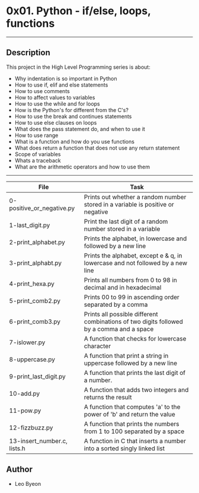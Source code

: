 # 0x01. Python - if/else, loops, functions
---
## Description

This project in the High Level Programming series is about:
* Why indentation is so important in Python
* How to use if, elif and else statements
* How to use comments
* How to affect values to variables
* How to use the while and for loops
* How is the Python's for different from the C's?
* How to use the break and continues statements
* How to use else clauses on loops
* What does the pass statement do, and when to use it
* How to use range
* What is a function and how do you use functions
* What does return a function that does not use any return statement
* Scope of variables
* Whats a traceback
* What are the arithmetic operators and how to use them

---
File|Task
---|---
0-positive_or_negative.py | Prints out whether a random number stored in a variable is positive or negative
1-last_digit.py | Print the last digit of a random number stored in a variable
2-print_alphabet.py | Prints the alphabet, in lowercase and followed by a new line
3-print_alphabt.py | Prints the alphabet, except e & q, in lowercase and not followed by a new line
4-print_hexa.py | Prints all numbers from 0 to 98 in decimal and in hexadecimal
5-print_comb2.py | Prints 00 to 99 in ascending order separated by a comma
6-print_comb3.py | Prints all possible different combinations of two digits followed by a comma and a space
7-islower.py | A function that checks for lowercase character
8-uppercase.py | A function that print a string in uppercase followed by a new line
9-print_last_digit.py | A function that prints the last digit of a number.
10-add.py | A function that adds two integers and returns the result
11-pow.py | A function that computes 'a' to the power of 'b' and return the value
12-fizzbuzz.py | A function that prints the numbers from 1 to 100 separated by a space
13-insert_number.c, lists.h | A function in C that inserts a number into a sorted singly linked list

## Author
* Leo Byeon
